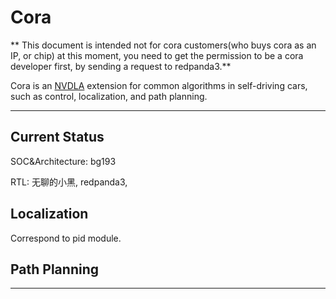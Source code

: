 # Cora

** This document is intended not for cora customers(who buys cora as an IP, or chip) at this moment, you need to get the permission to be a cora developer first, by sending a request to redpanda3.**

Cora is an [NVDLA](https://nvdla.org/) extension for common algorithms in self-driving cars, such as control, localization, and path planning. 

---

## Current Status

SOC&Architecture: bg193

RTL: 无聊的小黑, redpanda3, 


##  Localization
Correspond to pid module.


##  Path Planning

---



